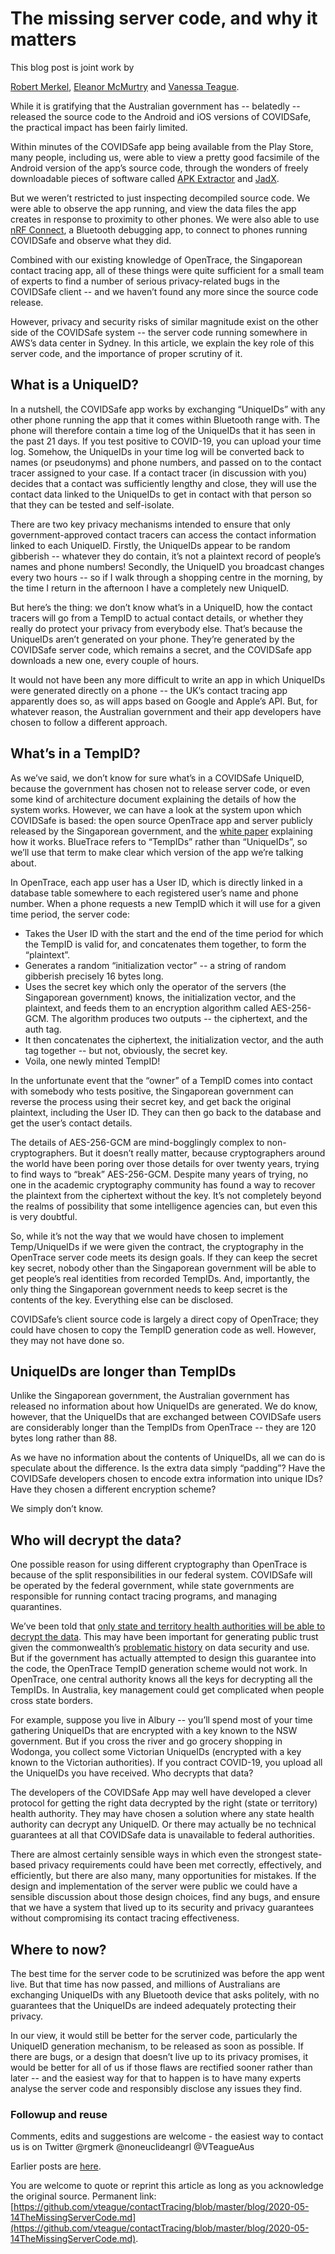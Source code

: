 # The missing server code, and why it matters 

This blog post is joint work by 

[Robert Merkel](https://twitter.com/rgmerk), [Eleanor McMurtry](https://eleanorm.info/) and [Vanessa Teague](https://thinkingcybersecurity.com).

While it is gratifying that the Australian government has -- belatedly -- released the source code to the Android and iOS versions of COVIDSafe, the practical impact has been fairly limited.  

Within minutes of the COVIDSafe app being available from the Play Store, many people, including us, were able to view a pretty good facsimile of the Android version of the app’s source code, through the wonders of freely downloadable pieces of software called [APK Extractor](https://play.google.com/store/apps/details?id=com.ext.ui&hl=en_AU) and [JadX](https://github.com/skylot/jadx).  

But we weren’t restricted to just inspecting decompiled source code.  We were able to observe the app running, and view the data files the app creates in response to proximity to other phones.  We were also able to use [nRF Connect](https://www.nordicsemi.com/Software-and-tools/Development-Tools/nRF-Connect-for-mobile), a Bluetooth debugging app, to connect to phones running COVIDSafe and observe what they did.

Combined with our existing knowledge of OpenTrace, the Singaporean contact tracing app, all of these things were quite sufficient for a small team of experts to find a number of serious privacy-related bugs in the COVIDSafe client -- and we haven’t found any more since the source code release.

However, privacy and security risks of similar magnitude exist on the other side of the COVIDSafe system -- the server code running somewhere in AWS’s data center in Sydney.  In this article, we explain the key role of this server code, and the importance of proper scrutiny of it.

## What is a UniqueID?

In a nutshell, the COVIDSafe app works by exchanging “UniqueIDs” with any other phone running the app that it comes within Bluetooth range with.  The phone will therefore contain a time log of the UniqueIDs that it has seen in the past 21 days.  If you test positive to COVID-19, you can upload your time log.  Somehow, the UniqueIDs in your time log will be converted back to names (or pseudonyms) and phone numbers, and passed on to the contact tracer assigned to your case.  If a contact tracer (in discussion with you) decides that a contact was sufficiently lengthy and close, they will use the contact data linked to the UniqueIDs to get in contact with that person so that they can be tested and self-isolate.

There are two key privacy mechanisms intended to ensure that only government-approved contact tracers can access the contact information linked to each UniqueID.  Firstly, the UniqueIDs appear to be random gibberish -- whatever they do contain, it’s not a plaintext record of people’s names and phone numbers!  Secondly, the UniqueID you broadcast changes every two hours -- so if I walk through a shopping centre in the morning, by the time I return in the afternoon I have a completely new UniqueID.

But here’s the thing: we don’t know what’s in a UniqueID, how the contact tracers will go from a TempID to actual contact details, or whether they really do protect your privacy from everybody else.  That’s because the UniqueIDs aren’t generated on your phone.  They’re generated by the COVIDSafe server code, which remains a secret, and the COVIDSafe app downloads a new one, every couple of hours.

It would not have been any more difficult to write an app in which UniqueIDs were generated directly on a phone -- the UK’s contact tracing app apparently does so, as will apps based on Google and Apple’s API.  But, for whatever reason, the Australian government and their app developers have chosen to follow a different approach.

## What’s in a TempID?

As we’ve said, we don’t know for sure what’s in a COVIDSafe UniqueID, because the government has chosen not to release server code, or even some kind of architecture document explaining the details of how the system works.  However, we can have a look at the system upon which COVIDSafe is based: the open source OpenTrace app and server publicly released by the Singaporean government, and the [white paper](https://bluetrace.io/static/bluetrace_whitepaper-938063656596c104632def383eb33b3c.pdf) explaining how it works.  BlueTrace refers to “TempIDs” rather than “UniqueIDs”, so we’ll use that term to make clear which version of the app we’re talking about.

In OpenTrace, each app user has a User ID, which is directly linked in a database table somewhere to each registered user’s name and phone number.  When a phone requests a new TempID which it will use for a given time period, the server code:

- Takes the User ID with the start and the end of the time period for which the TempID is valid for, and concatenates them together, to form the “plaintext”.
- Generates a random “initialization vector” -- a string of random gibberish precisely 16 bytes long.
- Uses the secret key which only the operator of the servers (the Singaporean government) knows, the initialization vector, and the plaintext, and feeds them to an encryption algorithm called AES-256-GCM.  The algorithm produces two outputs -- the ciphertext, and the auth tag.
- It then concatenates the ciphertext, the initialization vector, and the auth tag together -- but not, obviously, the secret key.  
- Voila, one newly minted TempID!

In the unfortunate event that the “owner” of a TempID comes into contact with somebody who tests positive, the Singaporean government can reverse the process using their secret key, and get back the original plaintext, including the User ID.  They can then go back to the database and get the user’s contact details.

The details of AES-256-GCM are mind-bogglingly complex to non-cryptographers.  But it doesn’t really matter, because cryptographers around the world have been poring over those details for over twenty years, trying to find ways to “break” AES-256-GCM.  Despite many years of trying, no one in the academic cryptography community has found a way to recover the plaintext from the ciphertext without the key.  It’s not completely beyond the realms of possibility that some intelligence agencies can, but even this is very doubtful.

So, while it’s not the way that we would have chosen to implement Temp/UniqueIDs if we were given the contract, the cryptography in the OpenTrace server code meets its design goals.  If they can keep the secret key secret, nobody other than the Singaporean government will be able to get people’s real identities from recorded TempIDs.  And, importantly, the only thing the Singaporean government needs to keep secret is the contents of the key.  Everything else can be disclosed.

COVIDSafe’s client source code is largely a direct copy of OpenTrace; they could have chosen to copy the TempID generation code as well.  However, they may not have done so.

## UniqueIDs are longer than TempIDs

Unlike the Singaporean government, the Australian government has released no information about how UniqueIDs are generated.  We do know, however, that the UniqueIDs that are exchanged between COVIDSafe users are considerably longer than the TempIDs from OpenTrace -- they are 120 bytes long rather than 88.

As we have no information about the contents of UniqueIDs, all we can do is speculate about the difference.  Is the extra data simply “padding”?  Have the COVIDSafe developers chosen to encode extra information into unique IDs?  Have they chosen a different encryption scheme?  

We simply don’t know.

## Who will decrypt the data?

One possible reason for using different cryptography than OpenTrace is because of the split responsibilities in our federal system.  COVIDSafe will be operated by the federal government, while state governments are responsible for running contact tracing programs, and managing quarantines.

We’ve been told that [only state and territory health authorities will be able to decrypt the data](https://www.abc.net.au/news/2020-04-26/coronavirus-tracing-app-covidsafe-australia-covid-19-data/12186068). This may have been important for generating public trust given the commonwealth’s [problematic history](https://www.theguardian.com/australia-news/2020/apr/26/coronavirus-app-will-australians-trust-a-government-with-a-history-of-tech-fails-and-data-breaches) on data security and use.  But if the government has actually attempted to design this guarantee into the code, the OpenTrace TempID generation scheme would not work.  In OpenTrace, one central authority knows all the keys for decrypting all the TempIDs.  In Australia, key management could get complicated when people cross state borders.  

For example, suppose you live in Albury -- you’ll spend most of your time gathering UniqueIDs that are encrypted with a key known to the NSW government.  But if you cross the river and go grocery shopping in Wodonga, you collect some Victorian UniqueIDs (encrypted with a key known to the Victorian authorities).  If you contract COVID-19, you upload all the UniqueIDs you have received.  Who decrypts that data?

The developers of the COVIDSafe App may well have developed a clever protocol for getting the right data decrypted by the right (state or territory) health authority.  They may have chosen a solution where any state health authority can decrypt any UniqueID.  Or there may actually be no technical guarantees at all that COVIDSafe data is unavailable to federal authorities.

There are almost certainly sensible ways in which even the strongest state-based privacy requirements could have been met correctly, effectively, and efficiently, but there are also many, many opportunities for mistakes.  If the design and implementation of the server were public we could have a sensible discussion about those design choices, find any bugs, and ensure that we have a system that lived up to its security and privacy guarantees without compromising its contact tracing effectiveness.

## Where to now?

The best time for the server code to be scrutinized was before the app went live.  But that time has now passed, and millions of Australians are exchanging UniqueIDs with any Bluetooth device that asks politely, with no guarantees that the UniqueIDs are indeed adequately protecting their privacy.

In our view, it would still be better for the server code, particularly the UniqueID generation mechanism, to be released as soon as possible.  If there are bugs, or a design that doesn’t live up to its privacy promises, it would be better for all of us if those flaws are rectified sooner rather than later -- and the easiest way for that to happen is to have many experts analyse the server code and responsibly disclose any issues they find.  

### Followup and reuse

Comments, edits and suggestions are welcome - the easiest way to contact us is on Twitter 
@rgmerk
@noneuclideangrl
@VTeagueAus

Earlier posts are [here](https://github.com/vteague/contactTracing/blob/master/blog/).

You are welcome to quote or reprint this article as long as you acknowledge the original source.  Permanent link:
[https://github.com/vteague/contactTracing/blob/master/blog/2020-05-14TheMissingServerCode.md](https://github.com/vteague/contactTracing/blob/master/blog/2020-05-14TheMissingServerCode.md).

